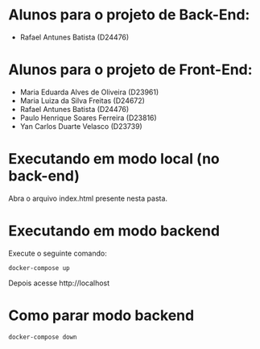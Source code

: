 # Alunos para o projeto de Back-End:
- Rafael Antunes Batista (D24476)

# Alunos para o projeto de Front-End:
- Maria Eduarda Alves de Oliveira (D23961)
- Maria Luiza da Silva Freitas (D24672)
- Rafael Antunes Batista (D24476)
- Paulo Henrique Soares Ferreira (D23816)
- Yan Carlos Duarte Velasco (D23739)

# Executando em modo local (no back-end)

Abra o arquivo index.html presente nesta pasta.

# Executando em modo backend
Execute o seguinte comando:
```
docker-compose up
```

Depois acesse http://localhost 

# Como parar modo backend
```
docker-compose down
```